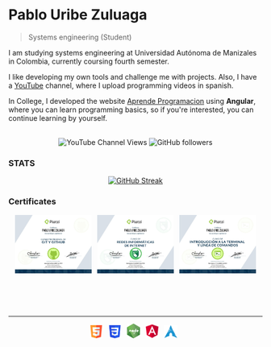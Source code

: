 <head>
    <link rel="stylesheet" src="style.css">
</head>


# Pablo Uribe Zuluaga
>  Systems engineering (Student)

I am studying systems engineering at Universidad Autónoma de Manizales in Colombia, currently coursing fourth semester.

I like developing my own tools and challenge me with projects.
Also, I have a [YouTube](https://www.youtube.com/channel/UC62Vw-ATtv01Pgk2yHvLjdg) channel, where I upload programming videos in spanish.

In College, I developed the website [Aprende Programacion](https://pablouz.github.io/AprendeProgramacion) using <strong>Angular</strong>, where you can learn programming basics, so if you're interested, you can continue learning by yourself.
<br>
<br>

<div align="center">

![YouTube Channel Views](https://img.shields.io/youtube/channel/views/UC62Vw-ATtv01Pgk2yHvLjdg?label=YOUTUBE&style=for-the-badge)&nbsp;![GitHub followers](https://img.shields.io/github/followers/PabloUZ?label=GitHub&style=for-the-badge)

</div>


### STATS

<div align="center">

[![GitHub Streak](https://github-readme-streak-stats.herokuapp.com?user=PabloUZ&theme=algolia&hide_border=true&border_radius=20&date_format=M%20j%5B%2C%20Y%5D&mode=weekly&background=09002B&ring=FF7A2C&fire=FF0000&stroke=757575&dates=00A4EB&currStreakNum=64FF03&sideNums=76D8EB&border=76D8EB&currStreakLabel=64FF03&sideLabels=76D8EB)](https://git.io/streak-stats)

</div>

### Certificates

<div align="center">
    <img src="images/git.jpg" width="30%">
    &nbsp;
    <img src="images/redes.jpg" width="30%">
    &nbsp;
    <img src="images/terminal.jpg" width="30%">
</div>

<br>
<br>
<br>
<br>
<hr>
<div align="center">
    <img src="images/html.png" width="5%">&nbsp;&nbsp;
    <img src="images/css.png" width="5%">&nbsp;&nbsp;
    <img src="images/node.png" width="5%">&nbsp;&nbsp;
    <img src="images/angular.png" width="5%">&nbsp;&nbsp;
    <img src="images/arch.png" width="5%">&nbsp;&nbsp;
</div>
